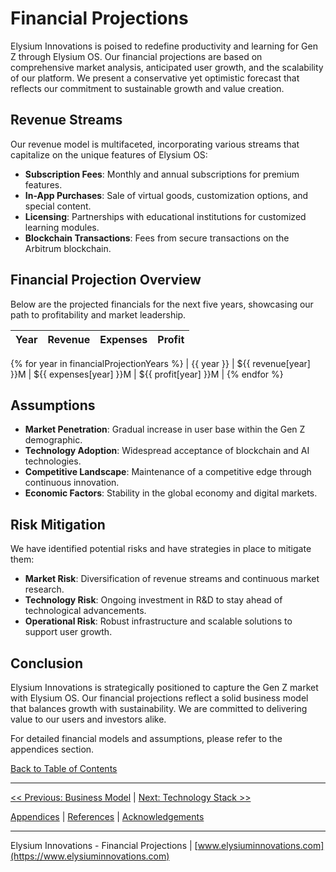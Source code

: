 # Financial Projections

Elysium Innovations is poised to redefine productivity and learning for Gen Z through Elysium OS. Our financial projections are based on comprehensive market analysis, anticipated user growth, and the scalability of our platform. We present a conservative yet optimistic forecast that reflects our commitment to sustainable growth and value creation.

## Revenue Streams

Our revenue model is multifaceted, incorporating various streams that capitalize on the unique features of Elysium OS:

- **Subscription Fees**: Monthly and annual subscriptions for premium features.
- **In-App Purchases**: Sale of virtual goods, customization options, and special content.
- **Licensing**: Partnerships with educational institutions for customized learning modules.
- **Blockchain Transactions**: Fees from secure transactions on the Arbitrum blockchain.

## Financial Projection Overview

Below are the projected financials for the next five years, showcasing our path to profitability and market leadership.

| Year | Revenue | Expenses | Profit |
|------|---------|----------|--------|
{% for year in financialProjectionYears %}
| {{ year }} | ${{ revenue[year] }}M | ${{ expenses[year] }}M | ${{ profit[year] }}M |
{% endfor %}

## Assumptions

- **Market Penetration**: Gradual increase in user base within the Gen Z demographic.
- **Technology Adoption**: Widespread acceptance of blockchain and AI technologies.
- **Competitive Landscape**: Maintenance of a competitive edge through continuous innovation.
- **Economic Factors**: Stability in the global economy and digital markets.

## Risk Mitigation

We have identified potential risks and have strategies in place to mitigate them:

- **Market Risk**: Diversification of revenue streams and continuous market research.
- **Technology Risk**: Ongoing investment in R&D to stay ahead of technological advancements.
- **Operational Risk**: Robust infrastructure and scalable solutions to support user growth.

## Conclusion

Elysium Innovations is strategically positioned to capture the Gen Z market with Elysium OS. Our financial projections reflect a solid business model that balances growth with sustainability. We are committed to delivering value to our users and investors alike.

For detailed financial models and assumptions, please refer to the appendices section.

[Back to Table of Contents](#table-of-contents)

---

[<< Previous: Business Model](whitepaper/business_model.md) | [Next: Technology Stack >>](whitepaper/technology_stack.md)

[Appendices](whitepaper/appendices.md) | [References](whitepaper/references.md) | [Acknowledgements](whitepaper/acknowledgements.md)

---

Elysium Innovations - Financial Projections | [www.elysiuminnovations.com](https://www.elysiuminnovations.com)